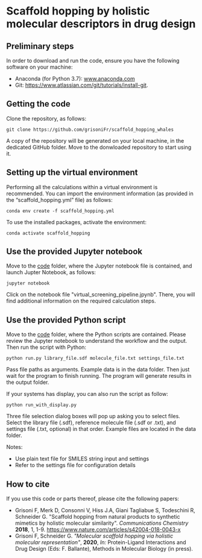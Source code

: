 # Scaffold hopping by holistic molecular descriptors in drug design

## Preliminary steps
In order to download and run the code, ensure you have the following software on your machine: <div>
*	Anaconda (for Python 3.7): www.anaconda.com <div>
*	Git: https://www.atlassian.com/git/tutorials/install-git. 

## Getting the code
Clone the repository, as follows:<div>
``
git clone https://github.com/grisoniFr/scaffold_hopping_whales
``

A copy of the repository will be generated on your local machine, in the dedicated GitHub folder. Move to the donwloaded repository to start using it. 

## Setting up the virtual environment
Performing all the calculations within a virtual environment is recommended. You can import the environment information (as provided in the “scaffold_hopping.yml” file) as follows:<div>
``
conda env create -f scaffold_hopping.yml
``

To use the installed packages, activate the environment:<div>
``
conda activate scaffold_hopping
``

## Use the provided Jupyter notebook
Move to the [code](/code) folder, where the Jupyter notebook file is contained, and launch Jupter Notebook, as follows:<div>
``
jupyter notebook
``

Click on the notebook file "virtual_screening_pipeline.jpynb". There, you will find additional information on the required calculation steps.

## Use the provided Python script
Move to the [code](/code) folder, where the Python scripts are contained. Please review the Jupyter notebook to understand the workflow and the output.
Then run the script with Python:<div>
``
python run.py library_file.sdf molecule_file.txt settings_file.txt
``

Pass file paths as arguments. Example data is in the data folder.
Then just wait for the program to finish running. 
The program will generate results in the output folder. <div>


If your systems has display, you can also run the script as follow:<div>
``
python run_with_display.py 
``

Three file selection dialog boxes will pop up asking you to select files. Select the library file (.sdf), reference molecule file (.sdf or .txt), and settings file (.txt, optional) in that order. Example files are located in the data folder.

Notes:
  * Use plain text file for SMILES string input and settings
  * Refer to the settings file for configuration details

## How to cite
If you use this code or parts thereof, please cite the following papers:
* Grisoni F, Merk D, Consonni V, Hiss J.A, Giani Tagliabue S, Todeschini R, Schneider G. "Scaffold hopping from natural products to synthetic mimetics by holistic molecular similarity". *Communications Chemistry* **2018**, 1, 1-9. https://www.nature.com/articles/s42004-018-0043-x
* Grisoni F, Schneider G. *"Molecular scaffold hopping via holistic molecular representation"*, **2020**, *In:* Protein-Ligand Interactions and Drug Design (Eds: F. Ballante), Methods in Molecular Biology (in press).

